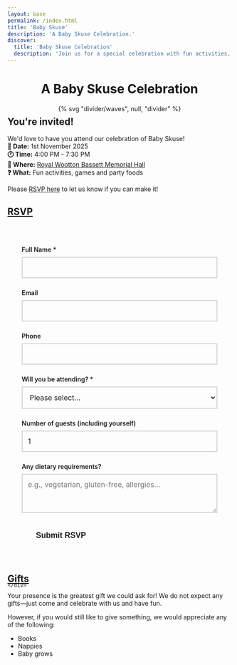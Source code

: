 ```yaml
---
layout: base
permalink: /index.html
title: 'Baby Skuse'
description: 'A Baby Skuse Celebration.'
discover:
  title: 'Baby Skuse Celebration'
  description: 'Join us for a special celebration with fun activities, games and party foods on November 1st, 2025'
---
```


<div class="wrapper">
  <header class="full | section" style="--spot-color: var(--color-primary)">
    <div class="section__inner flow region">
      <h1 class="text-center" style="color: var(--color-light);">A Baby Skuse Celebration</h1>
    </div>
    {% svg "divider/waves", null, "divider" %}
  </header>
  <article class="full | region">
    <div class="wrapper flow prose">
      <h2 id="title">You're invited!</h2>
      <p>
        We'd love to have you attend our celebration of Baby Skuse! </br>
        <strong>📅 Date:</strong> 1st November 2025 </br>
        <strong>🕐 Time:</strong> 4:00 PM - 7:30 PM </br>
        <strong>📍 Where:</strong> <a href="https://maps.app.goo.gl/Hru23P6kad21dQ1NA" target="_blank" rel="noopener">Royal Wootton Bassett Memorial Hall</a> </br>
        <strong>❓ What:</strong> Fun activities, games and party foods </br>
      </p>
      <p>Please <a href="#rsvp">RSVP here</a> to let us know if you can make it!</p>
    </div>
  </article>

  <article class="full | region">
    <div class="wrapper flow prose">
      <h2 id="rsvp"><a href="#rsvp" class="heading-anchor">RSVP</a></h2>
      <form data-static-form-name="rsvp" class="rsvp-form" id="rsvpForm">
  <div class="form-group">
    <label for="name">Full Name *</label>
    <input type="text" id="name" name="name" required>
  </div>

  <div class="form-group">
    <label for="email">Email</label>
    <input type="email" id="email" name="email">
  </div>

  <div class="form-group">
    <label for="phone">Phone</label>
    <input type="phone" id="phone" name="phone">
  </div>

  <div class="form-group">
    <label for="attending">Will you be attending? *</label>
    <select id="attending" name="attending" required>
      <option value="">Please select...</option>
      <option value="yes">Yes, I'll be there!</option>
      <option value="no">Sorry, I can't make it</option>
    </select>
  </div>

  <div class="form-group">
    <label for="guests">Number of guests (including yourself)</label>
    <input type="number" id="guests" name="guests" min="1" max="10" value="1">
  </div>

  <div class="form-group">
    <label for="dietary">Any dietary requirements?</label>
    <textarea id="dietary" name="dietary" rows="3" placeholder="e.g., vegetarian, gluten-free, allergies..."></textarea>
  </div>

<button type="submit" class="submit-btn" id="submitBtn">Submit RSVP</button>

  </form>

  <div id="messageContainer" class="message-container" style="display: none;">
    <div id="messageContent" class="message-content"></div>
  </div>

  <style>
  .rsvp-form {
    max-width: 600px;
    margin: 2rem auto;
    padding: 2rem;
    background: var(--color-bg-secondary);
    border-radius: var(--border-radius);
    box-shadow: var(--shadow);
  }

  .form-group {
    margin-bottom: 1.5rem;
  }

  .form-group label {
    display: block;
    margin-bottom: 0.5rem;
    font-weight: 600;
    color: var(--color-text);
  }

  .form-group input,
  .form-group select,
  .form-group textarea {
    width: 100%;
    padding: 0.75rem;
    border: 2px solid #d1d5db;
    border-radius: var(--border-radius);
    background: var(--color-bg);
    color: var(--color-text);
    font-family: inherit;
    font-size: 1rem;
    transition: border-color 0.2s ease, box-shadow 0.2s ease;
  }

  .form-group input:focus,
  .form-group select:focus,
  .form-group textarea:focus {
    outline: none;
    border-color: var(--color-primary);
    box-shadow: 0 0 0 3px rgba(var(--color-primary-rgb), 0.1);
  }

  .submit-btn {
    background: var(--color-primary);
    color: var(--color-light);
    border: none;
    padding: 1rem 2rem;
    border-radius: var(--border-radius);
    font-size: 1.1rem;
    font-weight: 600;
    cursor: pointer;
    transition: background-color 0.2s ease;
  }

  .submit-btn:hover {
    background: #0056b3;
    transform: translateY(-1px);
    box-shadow: 0 4px 8px rgba(0, 0, 0, 0.2);
  }

  .submit-btn:active {
    transform: translateY(1px);
  }

  .message-container {
    margin-top: 2rem;
    padding: 1.5rem;
    border-radius: var(--border-radius);
    text-align: center;
  }

  .message-content {
    font-size: 1.1rem;
    font-weight: 600;
  }

  .message-success {
    background: #d4edda;
    color: #155724;
    border: 1px solid #c3e6cb;
  }

  .message-error {
    background: #f8d7da;
    color: #721c24;
    border: 1px solid #f5c6cb;
  }

  .submit-btn:disabled {
    opacity: 0.6;
    cursor: not-allowed;
  }

  /* Reduce space between main title and "You're invited!" section */
  .full.region:first-of-type {
    margin-top: -3rem;
  }

  .full.region:first-of-type h2 {
    margin-top: 0;
  }
  </style>

  <script>
  document.addEventListener('DOMContentLoaded', function() {
    const form = document.getElementById('rsvpForm');
    const submitBtn = document.getElementById('submitBtn');
    const messageContainer = document.getElementById('messageContainer');
    const messageContent = document.getElementById('messageContent');

    form.addEventListener('submit', async function(e) {
      e.preventDefault();
      
      // Disable submit button and show loading state
      submitBtn.disabled = true;
      submitBtn.textContent = 'Submitting...';
      
      // Hide any previous messages
      messageContainer.style.display = 'none';
      
      try {
        // Get form data
        const formData = new FormData(form);
        
        // Submit form using fetch
        const response = await fetch('/api/rsvp', {
          method: 'POST',
          body: formData
        });
        
        const result = await response.text();
        
        if (response.ok) {
          // Show success message
          showMessage(result, 'success');
          // Reset form
          form.reset();
        } else {
          // Show error message
          showMessage(result, 'error');
        }
      } catch (error) {
        console.error('Error submitting form:', error);
        showMessage('Sorry, there was an error submitting your RSVP. Please try again.', 'error');
      } finally {
        // Re-enable submit button
        submitBtn.disabled = false;
        submitBtn.textContent = 'Submit RSVP';
      }
    });
    
    function showMessage(message, type) {
      messageContent.innerHTML = message;
      messageContainer.className = `message-container message-${type}`;
      messageContainer.style.display = 'block';
      
      // Scroll to message
      messageContainer.scrollIntoView({ behavior: 'smooth', block: 'center' });
    }
  });
  </script>

    </div>

 <article class="full | region">
    <div class="wrapper flow prose">
      <h2 id="gifts"><a href="#gifts" class="heading-anchor">Gifts</a></h2>
<p>
  Your presence is the greatest gift we could ask for! We do not expect any gifts—just come and celebrate with us and have fun.
</p>
<p>
  However, if you would still like to give something, we would appreciate any of the following:
</p>
<ul>
  <li>Books</li>
  <li>Nappies</li>
  <li>Baby grows</li>
</ul>
 </article>
</div>

